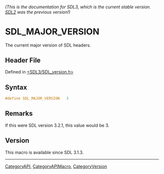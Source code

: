 ###### (This is the documentation for SDL3, which is the current stable version. [SDL2](https://wiki.libsdl.org/SDL2/) was the previous version!)
# SDL_MAJOR_VERSION

The current major version of SDL headers.

## Header File

Defined in [<SDL3/SDL_version.h>](https://github.com/libsdl-org/SDL/blob/main/include/SDL3/SDL_version.h)

## Syntax

```c
#define SDL_MAJOR_VERSION   3
```

## Remarks

If this were SDL version 3.2.1, this value would be 3.

## Version

This macro is available since SDL 3.1.3.

----
[CategoryAPI](CategoryAPI), [CategoryAPIMacro](CategoryAPIMacro), [CategoryVersion](CategoryVersion)

